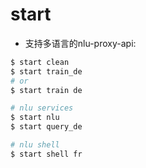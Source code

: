 # start
* 支持多语言的nlu-proxy-api: 

```bash
$ start clean
$ start train_de
# or
$ start train de

# nlu services
$ start nlu
$ start query_de

# nlu shell
$ start shell fr
```
